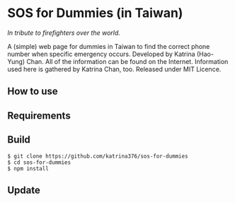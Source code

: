 # SOS for Dummies (in Taiwan)

*In tribute to firefighters over the world.*

A (simple) web page for dummies in Taiwan to find the correct phone number when specific emergency occurs.
Developed by Katrina (Hao-Yung) Chan.
All of the information can be found on the Internet. Information used here is gathered by Katrina Chan, too.
Released under MIT Licence.

## How to use

## Requirements

## Build
    $ git clone https://github.com/katrina376/sos-for-dummies
    $ cd sos-for-dummies
    $ npm install

## Update


